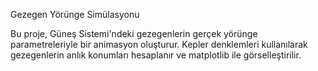 Gezegen Yörünge Simülasyonu

Bu proje, Güneş Sistemi'ndeki gezegenlerin gerçek yörünge parametreleriyle bir animasyon oluşturur. Kepler denklemleri kullanılarak gezegenlerin anlık konumları hesaplanır ve matplotlib ile görselleştirilir.
